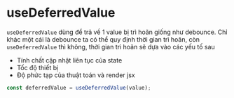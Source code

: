 # useDeferredValue

`useDeferredValue` dùng để trả về 1 value bị trì hoãn giống như debounce. Chỉ khác một cái là debounce ta có thể quy định thời gian trì hoãn, còn `useDeferredValue` thì không, thời gian trì hoãn sẽ dựa vào các yếu tố sau

- Tính chất cập nhật liên tục của state
- Tốc độ thiết bị
- Độ phức tạp của thuật toán và render jsx

```jsx
const deferredValue = useDeferredValue(value);
```
